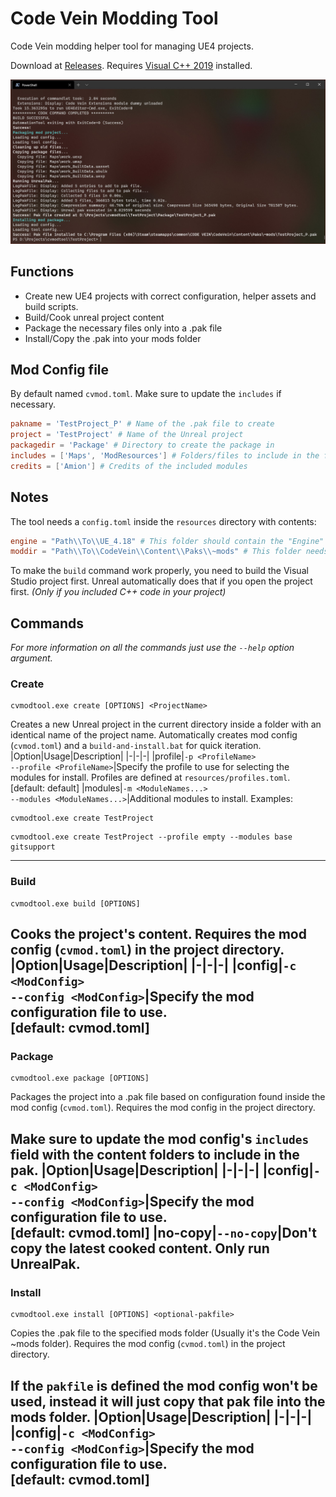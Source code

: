 # Code Vein Modding Tool
Code Vein modding helper tool for managing UE4 projects.

Download at [Releases](https://github.com/AmionSky/cvmodtool/releases). Requires [Visual C++ 2019](https://support.microsoft.com/en-us/help/2977003/the-latest-supported-visual-c-downloads) installed.

![showace](https://github.com/AmionSky/cvmodtool/blob/master/readmeres/cvmodtool.jpg?raw=true)

## Functions
- Create new UE4 projects with correct configuration, helper assets and build scripts.
- Build/Cook unreal project content
- Package the necessary files only into a .pak file
- Install/Copy the .pak into your mods folder

## Mod Config file
By default named `cvmod.toml`. Make sure to update the `includes` if necessary.
```toml
pakname = 'TestProject_P' # Name of the .pak file to create
project = 'TestProject' # Name of the Unreal project
packagedir = 'Package' # Directory to create the package in
includes = ['Maps', 'ModResources'] # Folders/files to include in the final package
credits = ['Amion'] # Credits of the included modules
```

## Notes
The tool needs a `config.toml` inside the `resources` directory with contents:
```toml
engine = "Path\\To\\UE_4.18" # This folder should contain the "Engine" directory
moddir = "Path\\To\\CodeVein\\Content\\Paks\\~mods" # This folder needs to exist
```
To make the `build` command work properly, you need to build the Visual Studio project first. Unreal automatically does that if you open the project first. *(Only if you included C++ code in your project)*

## Commands
*For more information on all the commands just use the `--help` option argument.*

### **Create**
    cvmodtool.exe create [OPTIONS] <ProjectName>
Creates a new Unreal project in the current directory inside a folder with an identical name of the project name. Automatically creates mod config (`cvmod.toml`) and a `build-and-install.bat` for quick iteration.
|Option|Usage|Description|
|-|-|-|
|profile|`-p <ProfileName>`<br>`--profile <ProfileName>`|Specify the profile to use for selecting the modules for install. Profiles are defined at `resources/profiles.toml`.<br>[default: default]
|modules|`-m <ModuleNames...>`<br>`--modules <ModuleNames...>`|Additional modules to install.
Examples:
```
cvmodtool.exe create TestProject
```
```
cvmodtool.exe create TestProject --profile empty --modules base gitsupport
```
---

### **Build**
    cvmodtool.exe build [OPTIONS]
Cooks the project's content. Requires the mod config (`cvmod.toml`) in the project directory.
|Option|Usage|Description|
|-|-|-|
|config|`-c <ModConfig>`<br>`--config <ModConfig>`|Specify the mod configuration file to use.<br>[default: cvmod.toml]
---

### **Package**
    cvmodtool.exe package [OPTIONS]
Packages the project into a .pak file based on configuration found inside the mod config (`cvmod.toml`). Requires the mod config in the project directory.

Make sure to update the mod config's `includes` field with the content folders to include in the pak.
|Option|Usage|Description|
|-|-|-|
|config|`-c <ModConfig>`<br>`--config <ModConfig>`|Specify the mod configuration file to use.<br>[default: cvmod.toml]
|no-copy|`--no-copy`|Don't copy the latest cooked content. Only run UnrealPak.
---

### **Install**
    cvmodtool.exe install [OPTIONS] <optional-pakfile>
Copies the .pak file to the specified mods folder (Usually it's the Code Vein ~mods folder). Requires the mod config (`cvmod.toml`) in the project directory.

If the `pakfile` is defined the mod config won't be used, instead it will just copy that pak file into the mods folder.
|Option|Usage|Description|
|-|-|-|
|config|`-c <ModConfig>`<br>`--config <ModConfig>`|Specify the mod configuration file to use.<br>[default: cvmod.toml]
---

